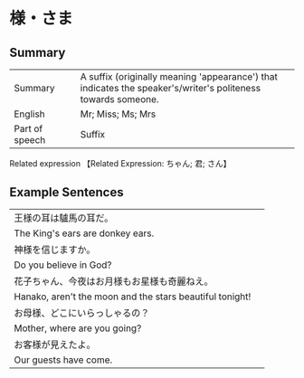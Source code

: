 # 様・さま

## Summary

<table><tr>   <td>Summary<td>   <td>A suffix (originally meaning 'appearance') that indicates the speaker's/writer's politeness towards someone.</td><tr><tr>   <td>English<td>   <td>Mr; Miss; Ms; Mrs</td><tr><tr>   <td>Part of speech<td>   <td>Suffix</td><tr></table><tr>   <td>Related expression<td>   <td>【Related Expression: ちゃん; 君; さん】</td><tr></table></table>

## Example Sentences

<table><tr><td>王様の耳は驢馬の耳だ。<td><tr><tr><td>The King's ears are donkey ears.<td><tr><tr><td>神様を信じますか。<td><tr><tr><td>Do you believe in God?<td><tr><tr><td>花子ちゃん、今夜はお月様もお星様も奇麗ねえ。<td><tr><tr><td>Hanako, aren't the moon and the stars beautiful tonight!<td><tr><tr><td>お母様、どこにいらっしゃるの？<td><tr><tr><td>Mother, where are you going?<td><tr><tr><td>お客様が見えたよ。<td><tr><tr><td>Our guests have come.<td><tr></table>

